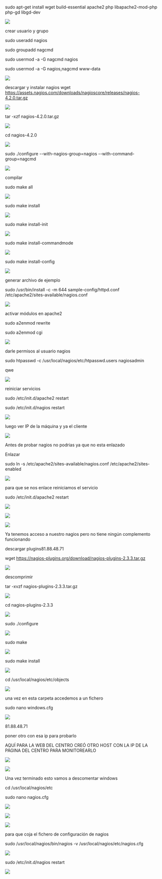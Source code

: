 sudo apt-get install wget build-essential apache2 php libapache2-mod-php php-gd libgd-dev

![](Imagen/1.png)


crear usuario y grupo

sudo useradd nagios

sudo groupadd nagcmd

sudo usermod -a -G nagcmd nagios

sudo usermod -a -G nagios,nagcmd www-data

![](Imagen/2.png)


descargar y instalar nagios
wget https://assets.nagios.com/downloads/nagioscore/releases/nagios-4.2.0.tar.gz

![](Imagen/3.png)


tar -xzf nagios-4.2.0.tar.gz

![](Imagen/4.png)


cd nagios-4.2.0

![](Imagen/5.png)

sudo ./configure --with-nagios-group=nagios --with-command-group=nagcmd

![](Imagen/6.png)


compilar

sudo make all

![](Imagen/7.png)


sudo make install

![](Imagen/8.png)


sudo make install-init

![](Imagen/9.png)


sudo make install-commandmode

![](Imagen/10.png)


sudo make install-config

![](Imagen/11.png)


generar archivo de ejemplo

sudo /usr/bin/install -c -m 644 sample-config/httpd.conf /etc/apache2/sites-available/nagios.conf

![](Imagen/12.png)


activar módulos en apache2

sudo a2enmod rewrite

sudo a2enmod cgi

![](Imagen/13.png)


darle permisos al usuario nagios

sudo htpasswd -c /usr/local/nagios/etc/htpasswd.users nagiosadmin

qwe

![](Imagen/14.png)


reiniciar servicios

sudo /etc/init.d/apache2 restart

sudo /etc/init.d/nagios restart

![](Imagen/15.png)


luego ver IP de la máquina y ya el cliente

![](Imagen/16.png)

Antes de probar nagios no podrias ya que no esta enlazado


Enlazar

sudo ln -s /etc/apache2/sites-available/nagios.conf /etc/apache2/sites-enabled

![](Imagen/17.png)


para que se nos enlace reiniciamos el servicio

sudo /etc/init.d/apache2 restart

![](Imagen/18.png)

![](Imagen/19.png)

![](Imagen/20.png)


Ya tenemos acceso a nuestro nagios pero no tiene ningún complemento funcionando


descargar plugins81.88.48.71

wget https://nagios-plugins.org/download/nagios-plugins-2.3.3.tar.gz

![](Imagen/21.png)


descomprimir

tar -xvzf nagios-plugins-2.3.3.tar.gz

![](Imagen/22.png)


cd nagios-plugins-2.3.3

![](Imagen/23.png)


sudo ./configure

![](Imagen/24.png)


sudo make

![](Imagen/25.png)


sudo make install

![](Imagen/26.png)


cd /usr/local/nagios/etc/objects 

![](Imagen/27.png)


una vez en esta carpeta accedemos a un fichero 

sudo nano windows.cfg

![](Imagen/28.png)


81.88.48.71

poner otro con esa ip para probarlo

AQUÍ PARA LA WEB DEL CENTRO CREÓ OTRO HOST CON LA IP DE LA PÁGINA DEL CENTRO PARA MONITOREARLO

![](Imagen/29.png)

![](Imagen/30.png)


Una vez terminado esto vamos a descomentar windows


cd /usr/local/nagios/etc

sudo nano nagios.cfg

![](Imagen/31.png)

![](Imagen/32.png)

![](Imagen/33.png)


para que coja el fichero de configuración de nagios 

sudo /usr/local/nagios/bin/nagios -v /usr/local/nagios/etc/nagios.cfg

![](Imagen/34.png)


sudo /etc/init.d/nagios restart

![](Imagen/35.png)
